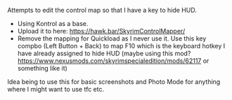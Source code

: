 Attempts to edit the control map so that I have a key to hide HUD.  

- Using Kontrol as a base.
- Upload it to here: https://hawk.bar/SkyrimControlMapper/
- Remove the mapping for Quickload as I never use it.  Use this key compbo (Left Button + Back) to map F10 which is the keyboard hotkey I have already assigned to hide HUD (maybe using this mod?  https://www.nexusmods.com/skyrimspecialedition/mods/62117 or something like it)

Idea being to use this for basic screenshots and Photo Mode for anything where I might want to use tfc etc.
